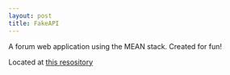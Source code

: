 ```yaml
---
layout: post
title: FakeAPI
---
```

A forum web application using the MEAN stack. Created for fun!

Located at [this resository](https://github.com/ekhaemba/fake_api)
